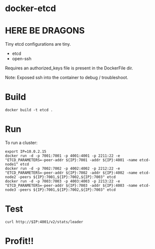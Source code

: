 docker-etcd
===========

HERE BE DRAGONS
===============

Tiny etcd configurations are tiny.

  * etcd
  * open-ssh

Requires an authorized_keys file is present in the DockerFile dir.

Note: Exposed ssh into the container to debug / troubleshoot.

Build
=====

    docker build -t etcd .

Run
===

To run a cluster:

    export IP=10.0.2.15
    docker run -d -p 7001:7001 -p 4001:4001 -p 2211:22 -e "ETCD_PARAMETERS=-peer-addr ${IP}:7001 -addr ${IP}:4001 -name etcd-node1" etcd
    docker run -d -p 7002:7002 -p 4002:4002 -p 2212:22 -e "ETCD_PARAMETERS=-peer-addr ${IP}:7002 -addr ${IP}:4002 -name etcd-node2 -peers ${IP}:7001,${IP}:7002,${IP}:7003" etcd
    docker run -d -p 7003:7003 -p 4003:4003 -p 2213:22 -e "ETCD_PARAMETERS=-peer-addr ${IP}:7003 -addr ${IP}:4003 -name etcd-node3 -peers ${IP}:7001,${IP}:7002,${IP}:7003" etcd

Test
====

    curl http://$IP:4001/v2/stats/leader


Profit!!
========
